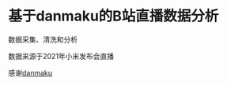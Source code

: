 # 基于danmaku的B站直播数据分析

数据采集、清洗和分析

数据来源于2021年小米发布会直播

感谢[danmaku](https://github.com/THMonster/danmaku)
